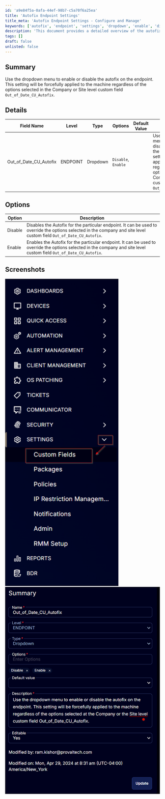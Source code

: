 ```yaml
---
id: 'a9e84f5a-0afa-44ef-98b7-c5a70f6a25ea'
title: 'Autofix Endpoint Settings'
title_meta: 'Autofix Endpoint Settings - Configure and Manage'
keywords: ['autofix', 'endpoint', 'settings', 'dropdown', 'enable', 'disable']
description: 'This document provides a detailed overview of the autofix settings for endpoints, including how to enable or disable the autofix feature using a dropdown menu. It outlines the implications of these settings at the company and site level and includes a comprehensive description of each option available.'
tags: []
draft: false
unlisted: false
---
```


## Summary

Use the dropdown menu to enable or disable the autofix on the endpoint. This setting will be forcefully applied to the machine regardless of the options selected in the Company or Site level custom field `Out_of_Date_CU_Autofix`.

## Details

| Field Name                  | Level    | Type      | Options                    | Default Value | Description                                                                                                                                                                                                                                               | Editable |
|-----------------------------|----------|-----------|----------------------------|---------------|-----------------------------------------------------------------------------------------------------------------------------------------------------------------------------------------------------------------------------------------------------------|----------|
| Out_of_Date_CU_Autofix     | ENDPOINT | Dropdown  | `Disable`, `Enable`       |               | Use the dropdown menu to enable or disable the autofix on the endpoint. This setting will be forcefully applied to the machine regardless of the options selected in the Company or Site level custom field `Out_of_Date_CU_Autofix`.                     | Yes      |

## Options

| Option  | Description                                                                                                                                                                                                                                                |
|---------|------------------------------------------------------------------------------------------------------------------------------------------------------------------------------------------------------------------------------------------------------------|
| Disable | Disables the Autofix for the particular endpoint. It can be used to override the options selected in the company and site level custom field `Out_of_Date_CU_Autofix`.                                                                                 |
| Enable  | Enables the Autofix for the particular endpoint. It can be used to override the options selected in the company and site level custom field `Out_of_Date_CU_Autofix`.                                                                                 |

## Screenshots

![Screenshot 1](../../../static/img/EndPoint---Out_of_Date_CU_Autofix/image_1.png)  
![Screenshot 2](../../../static/img/EndPoint---Out_of_Date_CU_Autofix/image_2.png)  
